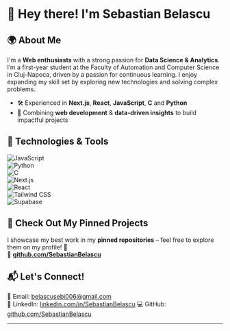 # 🚀 Hey there! I'm Sebastian Belascu

## 🌍 About Me  
I'm a **Web enthusiasts** with a strong passion for **Data Science & Analytics**. I’m a first-year student at the Faculty of Automation and Computer Science in Cluj-Napoca, driven by a passion for continuous learning. I enjoy expanding my skill set by exploring new technologies and solving complex problems.

- 🛠️ Experienced in **Next.js**, **React**, **JavaScript**, **C** and **Python**  
- 🚀 Combining **web development** & **data-driven insights** to build impactful projects  

## 🔧 Technologies & Tools  
![JavaScript](https://img.shields.io/badge/JavaScript-F7DF1E?style=for-the-badge&logo=javascript&logoColor=black)  
![Python](https://img.shields.io/badge/Python-3776AB?style=for-the-badge&logo=python&logoColor=white)  
![C](https://img.shields.io/badge/C-00599C?style=for-the-badge&logo=c&logoColor=white)  
![Next.js](https://img.shields.io/badge/Next.js-000000?style=for-the-badge&logo=next.js&logoColor=white)  
![React](https://img.shields.io/badge/React-61DAFB?style=for-the-badge&logo=react&logoColor=black)  
![Tailwind CSS](https://img.shields.io/badge/Tailwind%20CSS-06B6D4?style=for-the-badge&logo=tailwindcss&logoColor=white)  
![Supabase](https://img.shields.io/badge/Supabase-3ECF8E?style=for-the-badge&logo=supabase&logoColor=white)  

## 📌 Check Out My Pinned Projects  
I showcase my best work in my **pinned repositories** – feel free to explore them on my profile! 🚀  
🔗 **[github.com/SebastianBelascu](https://github.com/SebastianBelascu)**

## 📬 Let's Connect!  
📩 Email: [belascusebi006@gmail.com](mailto:belascusebi006@gmail.com)  
💼 LinkedIn: [linkedin.com/in/SebastianBelascu]([https://linkedin.com/in/yourname](https://www.linkedin.com/in/sebastian-belascu-71baa92a5/))  
💻 GitHub: [github.com/SebastianBelascu](https://github.com/SebastianBelascu)  

---
